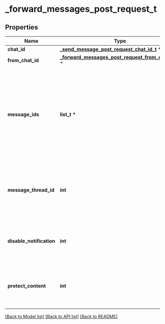 # _forward_messages_post_request_t

## Properties
Name | Type | Description | Notes
------------ | ------------- | ------------- | -------------
**chat_id** | [**_send_message_post_request_chat_id_t**](_send_message_post_request_chat_id.md) \* |  | 
**from_chat_id** | [**_forward_messages_post_request_from_chat_id_t**](_forward_messages_post_request_from_chat_id.md) \* |  | 
**message_ids** | **list_t \*** | A JSON-serialized list of 1-100 identifiers of messages in the chat *from\\_chat\\_id* to forward. The identifiers must be specified in a strictly increasing order. | 
**message_thread_id** | **int** | Unique identifier for the target message thread (topic) of the forum; for forum supergroups only | [optional] 
**disable_notification** | **int** | Sends the messages [silently](https://telegram.org/blog/channels-2-0#silent-messages). Users will receive a notification with no sound. | [optional] 
**protect_content** | **int** | Protects the contents of the forwarded messages from forwarding and saving | [optional] 

[[Back to Model list]](../README.md#documentation-for-models) [[Back to API list]](../README.md#documentation-for-api-endpoints) [[Back to README]](../README.md)


